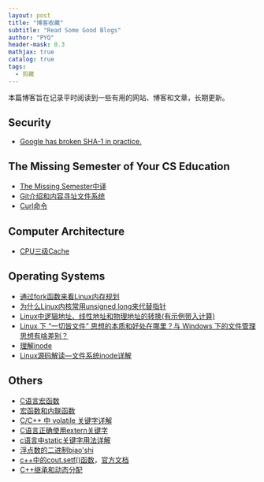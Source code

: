 ```yaml
---
layout: post
title: "博客收藏"
subtitle: "Read Some Good Blogs"
author: "PYQ"
header-mask: 0.3
mathjax: true
catalog: true
tags:
  - 剪藏
---
```

本篇博客旨在记录平时阅读到一些有用的网站、博客和文章，长期更新。
## Security
- [Google has broken SHA-1 in practice.](https://shattered.io/)

## The Missing Semester of Your CS Education
- [The Missing Semester中译](https://missing-semester-cn.github.io/)
- [Git介绍和内容寻址文件系统](https://linianhui.github.io/git/)
- [Curl命令](https://www.ruanyifeng.com/blog/2019/09/curl-reference.html)

## Computer Architecture

- [CPU三级Cache](https://zhuanlan.zhihu.com/p/461548456)

## Operating Systems

- [通过fork函数来看Linux内存规划](https://blog.csdn.net/lingshengxueyuan/article/details/125007995)
- [为什么Linux内核常用unsigned long来代替指针](https://blog.csdn.net/Rong_Toa/article/details/109693379)
- [Linux中逻辑地址、线性地址和物理地址的转换(有示例带入计算)](https://developer.aliyun.com/article/847047)
- [Linux 下 “一切皆文件” 思想的本质和好处在哪里？与 Windows 下的文件管理思想有啥差别？](https://www.zhihu.com/question/25696682/answer/31595790)
- [理解inode](https://www.ruanyifeng.com/blog/2011/12/inode.html)
- [Linux源码解读—文件系统inode详解](https://www.cnblogs.com/theseventhson/p/15622853.html)

## Others

- [C语言宏函数](https://blog.csdn.net/li1829146612/article/details/123319184?utm_medium=distribute.pc_relevant.none-task-blog-2~default~baidujs_baidulandingword~default-0-123319184-blog-77089651.pc_relevant_recovery_v2&spm=1001.2101.3001.4242.1&utm_relevant_index=3)
- [宏函数和内联函数](https://blog.csdn.net/u012611878/article/details/78996349)
- [C/C++ 中 volatile 关键字详解](https://www.runoob.com/w3cnote/c-volatile-keyword.html)
- [C语言正确使用extern关键字](https://blog.csdn.net/xingjiarong/article/details/47656339)
- [c语言中static关键字用法详解](https://blog.csdn.net/guotianqing/article/details/79828100)
- [浮点数的二进制biao'shi](https://www.ruanyifeng.com/blog/2010/06/ieee_floating-point_representation.html)
- [c++中的cout.setf()函数](https://blog.csdn.net/baishuiniyaonulia/article/details/79144033)，[官方文档](https://cplusplus.com/reference/ios/ios_base/fmtflags/)
- [C++继承和动态分配](https://blog.csdn.net/qq_36607894/article/details/105116525)
